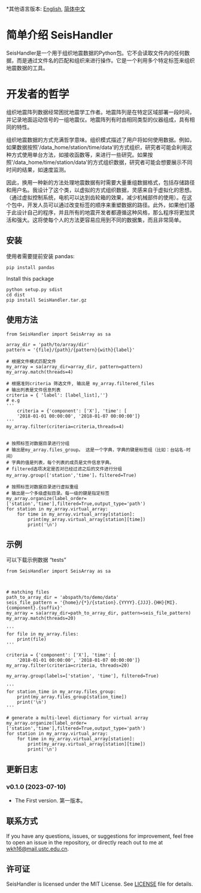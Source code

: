 *其他语言版本: [English](README.md), [简体中文](README.zh-CN.md)

# 简单介绍 SeisHandler

SeisHandler是一个用于组织地震数据的Python包。它不会读取文件内的任何数据，而是通过文件名的匹配和组织来进行操作。它是一个利用多个特定标签来组织地震数据的工具。


# 开发者的哲学

组织地震阵列数据经常困扰地震学工作者。地震阵列是在特定区域部署一段时间，并记录地面运动信号的一组地震仪。地震阵列有时由相同类型的仪器组成，具有相同的特性。

组织地震数据的方式充满哲学意味。组织模式描述了用户将如何使用数据。例如，如果数据按照'/data_home/station/time/data'的方式组织，研究者可能会利用这种方式使用单台方法，如接收函数等，来进行一些研究。如果按照'/data_home/time/station/data'的方式组织数据，研究者可能会想要展示不同时间的结果，如速度监测。

因此，换用一种新的方法处理地震数据有时需要大量重组数据格式，包括存储路径和用户名。我设计了这个类，以虚拟的方式组织数据，灵感来自于虚拟化的思想。（通过虚拟控制系统，电机可以达到齿轮箱的效果，减少机械部件的使用）。在这个包中，开发人员可以通过改变标签的顺序来重塑数据的路径。此外，如果他们基于此设计自己的程序，并且所有的地震开发者都遵循这种风格，那么程序将更加灵活和强大。这将使每个人的方法更容易应用到不同的数据集，而且非常简单。

## 安装

使用者需要提前安装 pandas:

```
pip install pandas
```

Install this package

```
python setup.py sdist
cd dist
pip install SeisHandler.tar.gz
```

## 使用方法

```
from SeisHandler import SeisArray as sa

array_dir = 'path/to/array/dir'
pattern = '{file}/{path}/{pattern}{with}{label}'

# 根据文件模式匹配文件
my_array = sa(array_dir=array_dir, pattern=pattern)
my_array.match(threads=4)

# 根据准则criteria 筛选文件, 输出是 my_array.filtered_files
# 输出列表是文件信息列表
criteria = { 'label': [label_list],''}
# e.g 
''' 
    criteria = {'component': ['X'], 'time': [
    '2018-01-01 00:00:00', '2018-01-07 00:00:00']}
'''
my_array.filter(criteria=criteria,threads=4)


# 按照标签对数据目录进行分组
# 输出是my_array.files_group。 这是一个字典，字典的键是标签组（比如：台站名-时间）
# 字典的值是列表，每个列表的成员是文件信息字典。
# filtered选项决定是否对已经过滤之后的文件进行分组
my_array.group(['station','time']，filtered=True)

# 按照标签对数据目录进行虚拟重组
# 输出是一个多级虚拟目录。每一级的键是指定标签
my_array.organize(label_order=['station','time'],filtered=True,output_type='path')
for station in my_array.virtual_array:
    for time in my_array.virtual_array[station]:
        print(my_array.virtual_array[station][time])
        print('\n')
```

## 示例
可以下载示例数据 “tests”

```
from SeisHandler import SeisArray as sa



# matching files
path_to_array_dir = 'abspath/to/demo/data'
seis_file_pattern = '{home}/{*}/{station}.{YYYY}.{JJJ}.{HH}{MI}.{component}.{suffix}'
my_array = sa(array_dir=path_to_array_dir, pattern=seis_file_pattern)
my_array.match(threads=20)

'''
for file in my_array.files:
    print(file)
'''

criteria = {'component': ['X'], 'time': [
    '2018-01-01 00:00:00', '2018-01-07 00:00:00']}
my_array.filter(criteria=criteria, threads=20)

my_array.group(labels=['station', 'time'], filtered=True)

'''
for station_time in my_array.files_group:
    print(my_array.files_group[station_time])
    print('\n')
'''

# generate a multi-level dictionary for virtual array
my_array.organize(label_order=['station','time'],filtered=True,output_type='path')
for station in my_array.virtual_array:
    for time in my_array.virtual_array[station]:
        print(my_array.virtual_array[station][time])
        print('\n')
```

## 更新日志

### v0.1.0 (2023-07-10)

- The First version. 第一版本。

## 联系方式

If you have any questions, issues, or suggestions for improvement,
feel free to open an issue in the repository,
or directly reach out to me at wkh16@mail.ustc.edu.cn.

## 许可证

SeisHandler is licensed under the MIT License. See [LICENSE](LICENSE) file for details.
